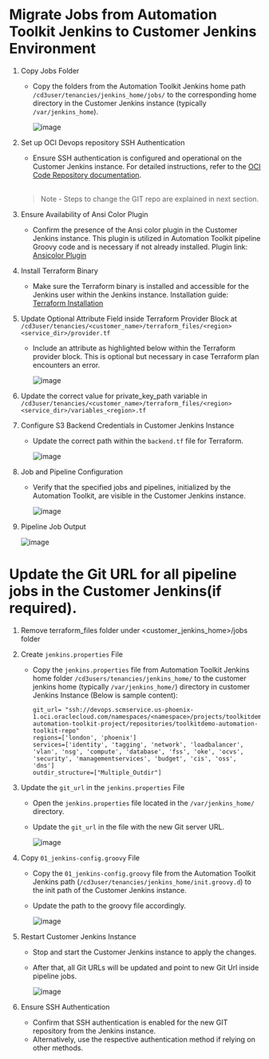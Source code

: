 # Migrate Jobs from Automation Toolkit Jenkins to Customer Jenkins Environment


1. Copy Jobs Folder
    - Copy the folders from the Automation Toolkit Jenkins home path `/cd3user/tenancies/jenkins_home/jobs/` to the corresponding home directory in the Customer Jenkins instance (typically `/var/jenkins_home`).
      
      ![image](https://github.com/unamachi/cd3-automation-toolkit/assets/103548537/5a1f54f1-3e50-4ec7-8634-494eec65ce56)

2. Set up OCI Devops repository SSH Authentication
    - Ensure SSH authentication is configured and operational on the Customer Jenkins instance. For detailed instructions, refer to the [OCI Code Repository documentation](https://docs.oracle.com/en-us/iaas/Content/devops/using/ssh_auth.htm).<br><br>
  
    > Note - Steps to change the GIT repo are explained in next section.
    
3. Ensure Availability of Ansi Color Plugin
    - Confirm the presence of the Ansi color plugin in the Customer Jenkins instance. This plugin is utilized in Automation Toolkit pipeline Groovy code and is necessary if not already installed. Plugin link: [Ansicolor Plugin](https://plugins.jenkins.io/ansicolor/)

4. Install Terraform Binary
    - Make sure the Terraform binary is installed and accessible for the Jenkins user within the Jenkins instance. Installation guide: [Terraform Installation](https://developer.hashicorp.com/terraform/install)

5. Update Optional Attribute Field inside Terraform Provider Block at `/cd3user/tenancies/<customer_name>/terraform_files/<region><service_dir>/provider.tf`
    - Include an  attribute as highlighted below within the Terraform provider block. This is optional but necessary in case Terraform plan encounters an error.
      
      ![image](https://github.com/unamachi/cd3-automation-toolkit/assets/103548537/2e1593ee-e4cc-4439-8ffa-97d39dda16a6)

6. Update the correct value for private_key_path variable in `/cd3user/tenancies/<customer_name>/terraform_files/<region><service_dir>/variables_<region>.tf`

7. Configure S3 Backend Credentials in Customer Jenkins Instance
    - Update the correct path within the `backend.tf` file for Terraform.

      ![image](https://github.com/unamachi/cd3-automation-toolkit/assets/103548537/bfd6d2a2-7384-4bb0-a30b-5b7fd63c0e9b)

8. Job and Pipeline Configuration
    - Verify that the specified jobs and pipelines, initialized by the Automation Toolkit, are visible in the Customer Jenkins instance.
      
      ![image](https://github.com/unamachi/cd3-automation-toolkit/assets/103548537/3fca2b65-78b0-4528-a821-c43b5950cc90)


9. Pipeline Job Output
    
      ![image](https://github.com/unamachi/cd3-automation-toolkit/assets/103548537/4bb57802-1594-4361-9c54-46022abf190a)


# Update the Git URL for all pipeline jobs in the Customer Jenkins(if required).

1. Remove terraform_files folder under <customer_jenkins_home>/jobs folder
2. Create `jenkins.properties` File
    - Copy the `jenkins.properties` file from Automation Toolkit Jenkins home folder `/cd3users/tenancies/jenkins_home/` to the customer jenkins home (typically `/var/jenkins_home/`) directory in customer Jenkins Instance (Below is sample content):

          git_url= "ssh://devops.scmservice.us-phoenix-1.oci.oraclecloud.com/namespaces/<namespace>/projects/toolkitdemo-automation-toolkit-project/repositories/toolkitdemo-automation-toolkit-repo"
          regions=['london', 'phoenix']
          services=['identity', 'tagging', 'network', 'loadbalancer', 'vlan', 'nsg', 'compute', 'database', 'fss', 'oke', 'ocvs', 'security', 'managementservices', 'budget', 'cis', 'oss', 'dns']
          outdir_structure=["Multiple_Outdir"]
      

3. Update the `git_url` in the `jenkins.properties` File
    - Open the `jenkins.properties` file located in the `/var/jenkins_home/` directory.
    - Update the `git_url` in the file with the new Git server URL.
      
      ![image](https://github.com/unamachi/cd3-automation-toolkit/assets/103548537/2056b8a3-c27e-481a-893a-a2ffba628c03)


4. Copy `01_jenkins-config.groovy` File
    - Copy the `01_jenkins-config.groovy` file from the Automation Toolkit Jenkins path (`/cd3user/tenancies/jenkins_home/init.groovy.d`) to the init path of the Customer Jenkins instance.
    - Update the path to the groovy file accordingly.

      ![image](https://github.com/unamachi/cd3-automation-toolkit/assets/103548537/348db348-7eee-47ed-88f4-32f1ecd25e0b)


5. Restart Customer Jenkins Instance
    - Stop and start the Customer Jenkins instance to apply the changes.
    - After that, all Git URLs will be updated and point to new Git Url inside pipeline jobs.

      ![image](https://github.com/unamachi/cd3-automation-toolkit/assets/103548537/83dc5e7a-4ceb-44a1-871f-4d9e314a3ce1)

6. Ensure SSH Authentication
    - Confirm that SSH authentication is enabled for the new GIT repository from the Jenkins instance.
    - Alternatively, use the respective authentication method if relying on other methods.
